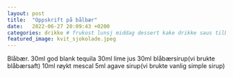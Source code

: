 ```yaml
---
layout: post
title:  "Oppskrift på bålbær"
date:   2022-06-27 20:09:43 +0200
categories: drikke # frukost lunsj middag dessert kake drikke saus tilbehør
featured_image: kvit_sjokolade.jpeg
---
```


Blåbær. 
30ml god blank tequila
30ml lime jus
30ml blåbærsirup(vi brukte blåbærsaft)
10ml røykt mescal 
5ml agave sirup(vi brukte vanlig simple sirup)